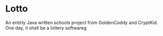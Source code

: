 # Lotto
An entirly Java written schools project from GoldenCoddy and CryptKid.
One day, it shall be a lottery softwareg
